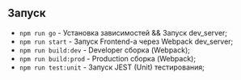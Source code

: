 ## Запуск

- `npm run go` - Установка зависимостей && Запуск dev_server;
- `npm run start` - Запуск Frontend-а через Webpack dev_server;
- `npm run build:dev` - Developer сборка (Webpack);
- `npm run build:prod` - Production сборка (Webpack);
- `npm run test:unit` - Запуск JEST (Unit) тестирования;

